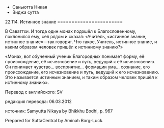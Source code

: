 









* Саньютта Никая
* Виджа сутта


22\.114\. Истинное знание
\=\=\=\=\=\=\=\=\=\=\=\=\=\=\=\=\=\=\=\=\=\=\=



В Саваттхи\. И тогда один монах подошёл к Благословенному, поклонился ему, сел рядом и сказал: «Учитель, «истинное знание, истинное знание»—так говорят\. Что такое, Учитель, истинное знание, и каким образом человек пришёл к истинному знанию?»


«Монах, вот обученный ученик Благородных понимает форму, её происхождение, её исчезновение и путь, ведущий к её исчезновению\. Он понимает чувство… восприятие… формации ума… сознание, его происхождение, его исчезновение и путь, ведущий к его исчезновению\. Это называется истинным знанием, и таким образом человек пришёл к истинному знанию»\.



Перевод с английского: SV


редакция перевода: 06\.03\.2012


источник: Samyutta Nikaya by Bhikkhu Bodhi, p\. 967


Prepared for SuttaCentral by Aminah Borg\-Luck\.






